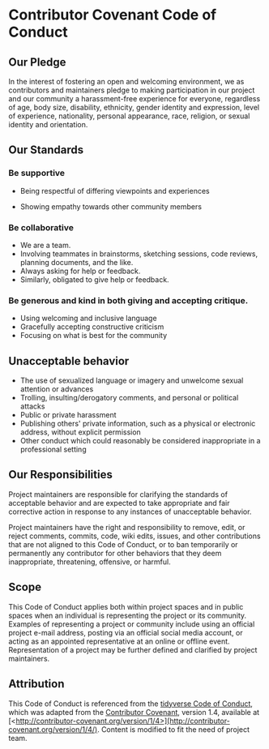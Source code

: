 # Contributor Covenant Code of Conduct

## Our Pledge

In the interest of fostering an open and welcoming environment, we as contributors and maintainers pledge to making participation in our project and our community a harassment-free experience for everyone, regardless of age, body size, disability, ethnicity, gender identity and expression, level of experience, nationality, personal appearance, race, religion, or sexual identity and orientation.

## Our Standards

### **Be supportive**

-   Being respectful of differing viewpoints and experiences

-   Showing empathy towards other community members

### **Be collaborative** 

-   We are a team.
-   Involving teammates in brainstorms, sketching sessions, code reviews, planning documents, and the like.
-   Always asking for help or feedback.
-   Similarly, obligated to give help or feedback.

### **Be generous and kind in both giving and accepting critique.** 

-   Using welcoming and inclusive language
-   Gracefully accepting constructive criticism
-   Focusing on what is best for the community

## Unacceptable behavior

-   The use of sexualized language or imagery and unwelcome sexual attention or advances
-   Trolling, insulting/derogatory comments, and personal or political attacks
-   Public or private harassment
-   Publishing others' private information, such as a physical or electronic address, without explicit permission
-   Other conduct which could reasonably be considered inappropriate in a professional setting

## Our Responsibilities

Project maintainers are responsible for clarifying the standards of acceptable behavior and are expected to take appropriate and fair corrective action in response to any instances of unacceptable behavior.

Project maintainers have the right and responsibility to remove, edit, or reject comments, commits, code, wiki edits, issues, and other contributions that are not aligned to this Code of Conduct, or to ban temporarily or permanently any contributor for other behaviors that they deem inappropriate, threatening, offensive, or harmful.

## Scope

This Code of Conduct applies both within project spaces and in public spaces when an individual is representing the project or its community. Examples of representing a project or community include using an official project e-mail address, posting via an official social media account, or acting as an appointed representative at an online or offline event. Representation of a project may be further defined and clarified by project maintainers.

## Attribution

This Code of Conduct is referenced from the [tidyverse Code of Conduct](https://github.com/tidyverse/tidyverse.org/blob/master/CODE_OF_CONDUCT.md), which was adapted from the [Contributor Covenant](http://contributor-covenant.org), version 1.4, available at [\<http://contributor-covenant.org/version/1/4>](http://contributor-covenant.org/version/1/4/). Content is modified to fit the need of project team.
